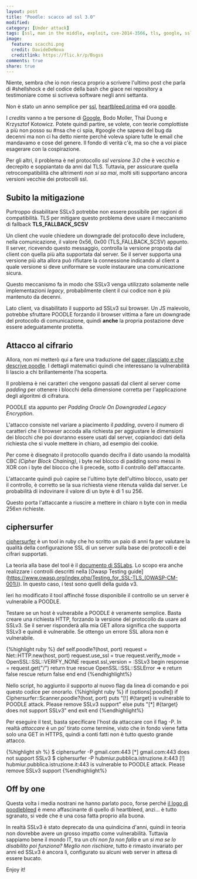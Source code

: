 ```yaml
---
layout: post
title: "Poodle: scacco ad ssl 3.0"
modified:
category: [Under attack]
tags: [ssl, man in the middle, exploit, cve-2014-3566, tls, google, sslv3, heartbleed, beast, poodlebleed, poodlebleed.com, ciphersurfer]
image:
  feature: scacchi.png
  credit: DavideDeNova
  creditlink: https://flic.kr/p/Bsgss
comments: true
share: true
---
```


Niente, sembra che io non riesca proprio a scrivere l'ultimo post che parla di
#shellshock e del codice della bash che giace nei repository a testimoniare
come si scriveva software negli anni settanta.

Non è stato un anno semplice per [ssl](http://www.openssl.org), [heartbleed
prima](https://codicinsicuro.it/blog/heartbleed-parte-2-chiacchierata-da-pub-ma-tecnica-questa-volta)
ed ora [poodle](https://www.imperialviolet.com/2014/10/14/poodle.html).

I _credits_ vanno a tre persone di [Google](http://www.google.it), Bodo Moller,
Thai Duong e Krzysztof Kotowicz. Potete quindi partire, se volete, con teorie
complottiste a più non posso su #nsa che ci spia, #google che sapeva del bug da
decenni ma non ci ha detto niente perché voleva spiare tutte le email che
mandavamo e cose del genere. Il fondo di verità c'è, ma so che a voi piace
esagerare con la cospirazione.

Per gli altri, il problema è nel protocollo _ssl versione 3.0_ che è vecchio e
decrepito e soppiantato da anni dal TLS. Tuttavia, per assicurare quella
retrocompatibilità che altrimenti _non si sa mai_, molti siti supportano ancora
versioni vecchie dei protocolli ssl.

## Subito la mitigazione

Purtroppo disabilitare SSLv3 potrebbe non essere possibile per ragioni di
compatibilità. TLS per mitigare questo problema deve usare il meccanismo di
fallback **TLS_FALLBACK_SCSV**

Un client che vuole chiedere un downgrade del protocollo deve includere, nella
comunicazione, il valore 0x56, 0x00 (TLS\_FALLBACK\_SCSV) appunto. Il server,
ricevendo questo messaggio, controlla la versione proposta dal client con
quella più alta supportata dal server. Se il server supporta una versione più
alta allora può rifiutare la connessione indicando al client a quale versione
si deve uniformare se vuole instaurare una comunicazione sicura.

Questo meccanismo fa in modo che SSLv3 venga utilizzato solamente nelle
implementazioni _legacy_, probabilmente client il cui codice non è più
mantenuto da decenni.

Lato client, va disabilitato il supporto ad SSLv3 sui browser. Un JS malevolo,
potrebbe sfruttare POODLE forzando il browser vittima a fare un downgrade del
protocollo di comunicazione, quindi **anche** la propria postazione deve essere
adeguatamente protetta.

## Attacco al cifrario

Allora, non mi metterò qui a fare una traduzione del [paper rilasciato e che
descrive poodle](https://www.openssl.org/~bodo/ssl-poodle.pdf). I dettagli
matematici quindi che interessano la vulnerabilità li lascio a chi
brillantemente l'ha scoperta.

Il problema è nei caratteri che vengono passati dal client al server come
_padding_ per ottenere i blocchi della dimensione corretta per l'applicazione
degli algoritmi di cifratura.

POODLE sta appunto per _Padding Oracle On Downgraded Legacy Encryption_.

L'attacco consiste nel variare a piacimento il _padding_, ovvero il numero di
caratteri che il browser accoda alla richiesta per aggiustare le dimensioni dei
blocchi che poi dovranno essere usati dal server, copiandoci dati della
richiesta che si vuole mettere in chiaro, ad esempio dei cookie.

Per come è disegnato il protocollo quando decifra il dato usando la modalità
CBC _(Cipher Block Chaining)_, i byte nel blocco di padding sono messi in XOR
con i byte del blocco che li precede, sotto il controllo dell'attaccante.

L'attaccante quindi può capire se l'ultimo byte dell'ultimo blocco, usato per
il controllo, è corretto se la sua richiesta viene ritenuta valida dal server.
Le probabilità di indovinare il valore di un byte è di 1 su 256.

Questo porta l'attaccante a riuscire a mettere in chiaro n byte con in media
256xn richieste.

## ciphersurfer

[ciphersurfer](https://github.com/thesp0nge/cipherfurfer) è un tool in ruby che
ho scritto un paio di anni fa per valutare la qualità della configurazione SSL
di un server sulla base dei protocolli e dei cifrari supportati.

La teoria alla base del tool è il [documento di
SSLabs](https://www.ssllabs.com/downloads/SSL_Server_Rating_Guide_2009.pdf). Lo
scopo era anche realizzare i controlli descritti nella [Owasp Testing
guide](https://www.owasp.org/index.php/Testing_for_SSL-TLS_(OWASP-CM-001\)). In
questo caso, i test sono quelli della guida v3.

Ieri ho modificato il tool affinché fosse disponibile il controllo se un server
è vulnerabile a POODLE.

Testare se un host è vulnerabile a POODLE è veramente semplice. Basta creare
una richiesta HTTP, forzando la versione del protocollo da usare ad SSLv3. Se
il server risponderà alla mia GET allora significa che supporta SSLv3 e quindi
è vulnerabile. Se ottengo un errore SSL allora non è vulnerabile.

{%highlight ruby %}
def self.poodle?(host, port)
  request = Net::HTTP.new(host, port)
  request.use_ssl = true
  request.verify_mode = OpenSSL::SSL::VERIFY_NONE
  request.ssl_version = :SSLv3
  begin
    response = request.get("/")
    return true
  rescue OpenSSL::SSL::SSLError => e
    return false
  rescue
    return false
  end
end
{%endhighlight%}

Nello script, ho aggiunto il supporto al nuovo flag da linea di comando e poi
questo codice per onorarlo.
{%highlight ruby %}
if (options[:poodle])
  if Ciphersurfer::Scanner.poodle?(host, port)
    puts "[!] #{target} is vulnerable to POODLE attack. Please remove SSLv3 support"
  else
    puts "[*] #{target} does not support SSLv3"
  end
  exit
end
{%endhighlight%}

Per eseguire il test, basta specificare l'host da attaccare con il flag -P. In
realtà _attaccare_ è un po' tirato come termine, visto che in fondo viene fatta
solo una GET in HTTPS, quindi a conti fatti non è tutto questo grande attacco.

{%highlight sh %}
$ ciphersurfer -P gmail.com:443
[*] gmail.com:443 does not support SSLv3
$ ciphersurfer -P hubmiur.pubblica.istruzione.it:443
[!] hubmiur.pubblica.istruzione.it:443 is vulnerable to POODLE attack. Please remove SSLv3 support
{%endhighlight%}

## Off by one

Questa volta i media nostrani ne hanno parlato poco, forse perché [il logo di
poodlebleed](http://poodlebleed.com) è meno affascinante di quello di
heartbleed, anzi... è tutto sgranato, si vede che è una cosa fatta proprio alla
buona.

In realtà SSLv3 è stato deprecato da una quindicina d'anni, quindi in teoria
non dovrebbe avere un grosso impatto come vulnerabilità. Tuttavia sappiamo bene
il mondo IT, tra un _chi non fa non falla_ e un _si ma se lo disabilito poi
funziona? Meglio non rischiare_, tutto è rimasto invariato per anni ed SSLv3 è
ancora lì, configurato su alcuni web server in attesa di essere bucato.

Enjoy it!
